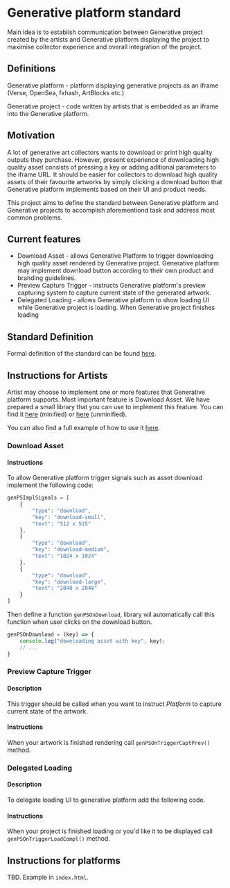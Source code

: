 # Generative platform standard

Main idea is to establish communication between Generative project created by the artists and Generative platform displaying the project
to maximise collector experience and overall integration of the project.

## Definitions

Generative platform - platform displaying generative projects as an iframe (Verse, OpenSea, fxhash, ArtBlocks etc.)

Generative project - code written by artists that is embedded as an iframe into the Generative platform.

## Motivation

A lot of generative art collectors wants to download or print high quality outputs they purchase. However, present experience of downloading high quality asset consists of pressing a key or adding aditional parameters to the iframe URL. It should be easier for collectors to download high quality assets of their favourite artworks by simply clicking a download button that Generative platform implements based on their UI and product needs.

This project aims to define the standard between Generative platform and Generative projects to accomplish aforementiond task and address most common problems.

## Current features

- Download Asset - allows Generative Platform to trigger downloading high quality asset rendered by Generative project. Generative platform may implement download button according to their own product and branding guidelines.
- Preview Capture Trigger - instructs Generative platform's preview capturing system to capture current state of the generated artwork.
- Delegated Loading - allows Generative platform to show loading UI while Generative project is loading. When Generative project finishes loading

## Standard Definition

Formal definition of the standard can be found [here](STANDARD.md).

## Instructions for Artists

Artist may choose to implement one or more features that Generative platform supports. Most important feature
is Download Asset. We have prepared a small library that you can use to implement this feature. You can find
it [here](build/genps-project.min.js) (minified) or [here](src/genps-project.js) (unminified).

You can also find a full example of how to use it [here](example/project).

### Download Asset
#### Instructions
To allow Generative platform trigger signals such as asset download implement the following code:

```js
genPSImplSignals = [
    {
        "type": "download",
        "key": "download-small",
        "text": "512 x 515"
    },
    {
        "type": "download",
        "key": "download-medium",
        "text": "1024 x 1024"
    },
    {
        "type": "download",
        "key": "download-large",
        "text": "2048 x 2048"
    }
]
```

Then define a function `genPSOnDownload`, library wil automatically call this function when user clicks on the download
button.

```js
genPSOnDownload = (key) => {
    console.log("downloading asset with key", key);
    // ...
}
```

### Preview Capture Trigger
#### Description
This trigger should be called when you want to instruct _Platform_ to capture current state of the artwork.

#### Instructions
When your artwork is finished rendering call `genPSOnTriggerCaptPrev()` method.

### Delegated Loading
#### Description
To delegate loading UI to generative platform add the following code.

#### Instructions
When your project is finished loading or you'd like it to be displayed call `genPSOnTriggerLoadCompl()` method.

## Instructions for platforms

TBD. Example in `index.html`.

